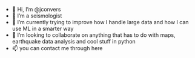 - 👋 Hi, I’m @jconvers
- 👀 I’m a seismologist
- 🌱 I’m currently trying to improve how I handle large data and how I can use ML in a smarter way
- 💞️ I’m looking to collaborate on anything that has to do with maps, earthquake data analysis and cool stuff in python
- 📫 you can contact me through here

<!---
jconvers/jconvers is a ✨ special ✨ repository because its `README.md` (this file) appears on your GitHub profile.
You can click the Preview link to take a look at your changes.
--->
